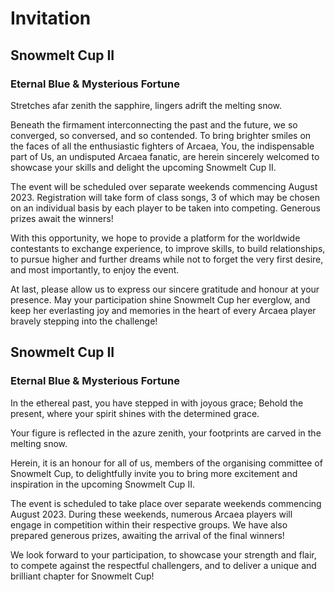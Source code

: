 # Invitation

<!-- Version 1: generic invitation -->

## Snowmelt Cup II

### Eternal Blue & Mysterious Fortune

Stretches afar zenith the sapphire, lingers adrift the melting snow.

Beneath the firmament interconnecting the past and the future,
we so converged, so conversed, and so contended.
To bring brighter smiles on
the faces of all the enthusiastic fighters of Arcaea,
You, the indispensable part of Us,
an undisputed Arcaea fanatic,  <!-- hmmm... -->
are herein sincerely welcomed
to showcase your skills and delight the upcoming Snowmelt Cup II.

The event will be scheduled
over separate weekends commencing August 2023.
Registration will take form of class songs,
3 of which may be chosen on an individual basis
by each player to be taken into competing.
Generous prizes await the winners!

With this opportunity, we hope to provide a platform for
the worldwide contestants to exchange experience,
to improve skills, to build relationships,
to pursue higher and further dreams
while not to forget the very first desire,
and most importantly, to enjoy the event.

At last, please allow us to express our sincere
gratitude and honour at your presence.
May your participation shine Snowmelt Cup her everglow,
and keep her everlasting joy and memories
in the heart of every Arcaea player
bravely stepping into the challenge!

<!-- Version 2: individual invitation -->

## Snowmelt Cup II

### Eternal Blue & Mysterious Fortune

In the ethereal past, you have stepped in with joyous grace;
Behold the present, where your spirit shines with the determined grace.

Your figure is reflected in the azure zenith,
your footprints are carved in the melting snow.

Herein, it is an honour for all of us,
members of the organising committee of Snowmelt Cup,
to delightfully invite you
to bring more excitement and inspiration
in the upcoming Snowmelt Cup II.

The event is scheduled to take place
over separate weekends commencing August 2023.
During these weekends, numerous Arcaea players
will engage in competition within their respective groups.
We have also prepared generous prizes,
awaiting the arrival of the final winners!

We look forward to your participation,
to showcase your strength and flair,
to compete against the respectful challengers,
and to deliver a unique and brilliant chapter for Snowmelt Cup!

